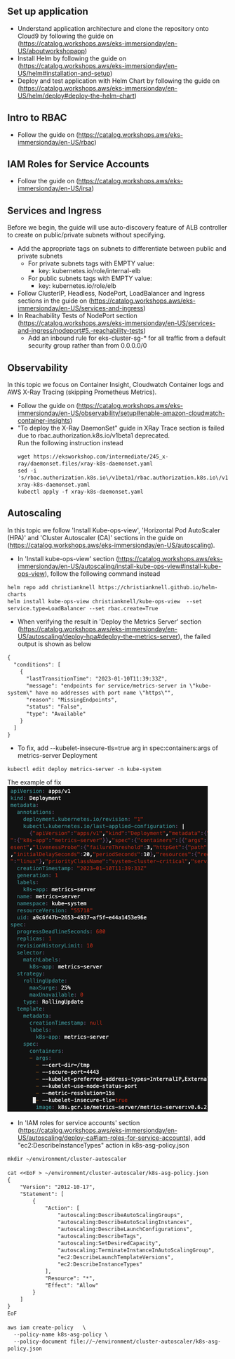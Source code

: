 ## Set up application
* Understand application architecture and clone the repository onto Cloud9 by following the guide on  
    (https://catalog.workshops.aws/eks-immersionday/en-US/aboutworkshopapp)
* Install Helm by following the guide on (https://catalog.workshops.aws/eks-immersionday/en-US/helm#installation-and-setup)
* Deploy and test application with Helm Chart by following the guide on  
    (https://catalog.workshops.aws/eks-immersionday/en-US/helm/deploy#deploy-the-helm-chart)

## Intro to RBAC
* Follow the guide on (https://catalog.workshops.aws/eks-immersionday/en-US/rbac)

## IAM Roles for Service Accounts
* Follow the guide on (https://catalog.workshops.aws/eks-immersionday/en-US/irsa)

## Services and Ingress
Before we begin, the guide will use auto-discovery feature of ALB controller to create on public/private subnets without specifying.  
* Add the appropriate tags on subnets to differentiate between public and private subnets
    * For private subnets tags with EMPTY value:
        * key: kubernetes.io/role/internal-elb
    * For public subnets tags with EMPTY value:
        * key: kubernetes.io/role/elb
* Follow ClusterIP, Headless, NodePort, LoadBalancer and Ingress sections in the guide on (https://catalog.workshops.aws/eks-immersionday/en-US/services-and-ingress)
* In Reachability Tests of NodePort section (https://catalog.workshops.aws/eks-immersionday/en-US/services-and-ingress/nodeport#5.-reachability-tests)
    * Add an inbound rule for eks-cluster-sg-* for all traffic from a default security group rather than from 0.0.0.0/0

## Observability
In this topic we focus on Container Insight, Cloudwatch Container logs and AWS X-Ray Tracing (skipping Prometheus Metrics).  
* Follow the guide on (https://catalog.workshops.aws/eks-immersionday/en-US/observability/setup#enable-amazon-cloudwatch-container-insights)
* "To deploy the X-Ray DaemonSet" guide in XRay Trace section is failed due to rbac.authorization.k8s.io/v1beta1 deprecated.  
    Run the following instruction instead  
    ```
    wget https://eksworkshop.com/intermediate/245_x-ray/daemonset.files/xray-k8s-daemonset.yaml
    sed -i 's/rbac.authorization.k8s.io\/v1beta1/rbac.authorization.k8s.io\/v1/' xray-k8s-daemonset.yaml
    kubectl apply -f xray-k8s-daemonset.yaml
    ```

## Autoscaling
In this topic we follow 'Install Kube-ops-view', 'Horizontal Pod AutoScaler (HPA)' and  'Cluster Autoscaler (CA)' sections in the guide on (https://catalog.workshops.aws/eks-immersionday/en-US/autoscaling).  
* In 'Install kube-ops-view' section (https://catalog.workshops.aws/eks-immersionday/en-US/autoscaling/install-kube-ops-view#install-kube-ops-view), follow the following command instead
```
helm repo add christianknell https://christianknell.github.io/helm-charts
helm install kube-ops-view christianknell/kube-ops-view  --set service.type=LoadBalancer --set rbac.create=True
```
* When verifying the result in 'Deploy the Metrics Server' section (https://catalog.workshops.aws/eks-immersionday/en-US/autoscaling/deploy-hpa#deploy-the-metrics-server), the failed output is shown as below 
```
{
  "conditions": [
    {
      "lastTransitionTime": "2023-01-10T11:39:33Z",
      "message": "endpoints for service/metrics-server in \"kube-system\" have no addresses with port name \"https\"",
      "reason": "MissingEndpoints",
      "status": "False",
      "type": "Available"
    }
  ]
}
```
* To fix, add --kubelet-insecure-tls=true arg in spec:containers:args of metrics-server Deployment
```
kubectl edit deploy metrics-server -n kube-system
```
The example of fix  
![pics](/pics/hpa-fixed.png)  

* In 'IAM roles for service accounts' section (https://catalog.workshops.aws/eks-immersionday/en-US/autoscaling/deploy-ca#iam-roles-for-service-accounts), add "ec2:DescribeInstanceTypes" action in k8s-asg-policy.json
```
mkdir ~/environment/cluster-autoscaler

cat <<EoF > ~/environment/cluster-autoscaler/k8s-asg-policy.json
{
    "Version": "2012-10-17",
    "Statement": [
        {
            "Action": [
                "autoscaling:DescribeAutoScalingGroups",
                "autoscaling:DescribeAutoScalingInstances",
                "autoscaling:DescribeLaunchConfigurations",
                "autoscaling:DescribeTags",
                "autoscaling:SetDesiredCapacity",
                "autoscaling:TerminateInstanceInAutoScalingGroup",
                "ec2:DescribeLaunchTemplateVersions",
                "ec2:DescribeInstanceTypes"
            ],
            "Resource": "*",
            "Effect": "Allow"
        }
    ]
}
EoF

aws iam create-policy   \
  --policy-name k8s-asg-policy \
  --policy-document file://~/environment/cluster-autoscaler/k8s-asg-policy.json
```